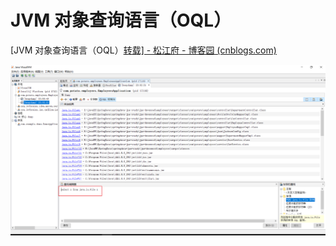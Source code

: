 # JVM 对象查询语言（OQL）

[JVM 对象查询语言（OQL）[转载\] - 松江府 - 博客园 (cnblogs.com)](https://www.cnblogs.com/MikeYao/p/11577640.html)

![image-20211118231000006](img/dump.assets/image-20211118231000006.png)

